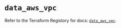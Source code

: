 # `data_aws_vpc`

Refer to the Terraform Registory for docs: [`data_aws_vpc`](https://registry.terraform.io/providers/hashicorp/aws/5.16.0/docs/data-sources/vpc).

